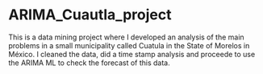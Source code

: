 # ARIMA_Cuautla_project
This is a data mining project where I developed an analysis of the main problems in a small municipality called Cuatula in the State of Morelos in México.
I cleaned the data, did a time stamp analysis and proceede to use the ARIMA ML to check the forecast of this data.
